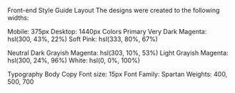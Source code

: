 Front-end Style Guide
Layout
The designs were created to the following widths:

Mobile: 375px
Desktop: 1440px
Colors
Primary
Very Dark Magenta: hsl(300, 43%, 22%) Soft Pink: hsl(333, 80%, 67%)

Neutral
Dark Grayish Magenta: hsl(303, 10%, 53%) Light Grayish Magenta: hsl(300, 24%, 96%) White: hsl(0, 0%, 100%)

Typography
Body Copy
Font size: 15px
Font
Family: Spartan
Weights: 400, 500, 700
